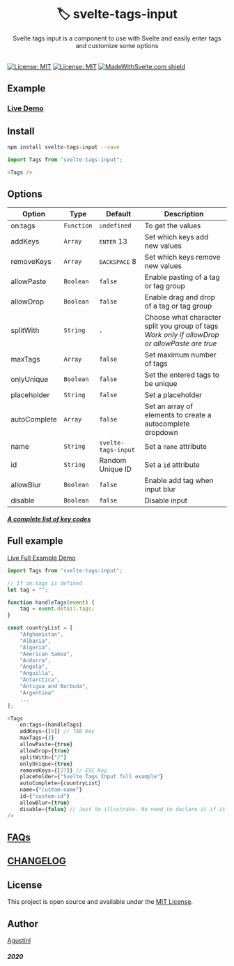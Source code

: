 <h1 align="center">
  🏷️ svelte-tags-input
</h1>
<div align="center">Svelte tags input is a component to use with Svelte and easily enter tags and customize some options</div>
<br />

[![License: MIT](https://img.shields.io/npm/v/svelte-tags-input.svg)](https://www.npmjs.com/package/svelte-tags-input)
[![License: MIT](https://img.shields.io/badge/License-MIT-blue.svg)](https://opensource.org/licenses/MIT)
[![MadeWithSvelte.com shield](https://madewithsvelte.com/storage/repo-shields/2151-shield.svg)](https://madewithsvelte.com/p/svelte-tags-input/shield-link)

## Example

### [Live Demo](https://svelte-tags-input.now.sh/)

## Install

```bash
npm install svelte-tags-input --save
```

```javascript
import Tags from "svelte-tags-input";

<Tags />
```

## Options

| Option | Type | Default | Description |
| --- | --- | --- | --- |
| on:tags | `Function` | `undefined` | To get the values |
| addKeys | `Array` | <kbd>ENTER</kbd> 13 | Set which keys add new values |
| removeKeys | `Array` | <kbd>BACKSPACE</kbd> 8 | Set which keys remove new values |
| allowPaste | `Boolean` | `false` | Enable pasting of a tag or tag group |
| allowDrop | `Boolean` | `false` | Enable drag and drop of a tag or tag group |
| splitWith | `String` | <kbd>,</kbd> | Choose what character split you group of tags<br>_Work only if allowDrop or allowPaste are true_ |
| maxTags | `Array` | `false` | Set maximum number of tags |
| onlyUnique | `Boolean` | `false` | Set the entered tags to be unique |
| placeholder | `String` | `false` | Set a placeholder |
| autoComplete | `Array` | `false` | Set an array of elements to create a autocomplete dropdown |
| name | `String` | `svelte-tags-input` | Set a `name` attribute |
| id | `String` | Random Unique ID | Set a `id` attribute |
| allowBlur | `Boolean` | `false` | Enable add tag when input blur |
| disable | `Boolean` | `false` | Disable input |

##### [A complete list of key codes](https://keycode.info/)

## Full example

[Live Full Example Demo](https://svelte-tags-input.now.sh#example)  

```javascript
import Tags from "svelte-tags-input";

// If on:tags is defined
let tag = "";

function handleTags(event) {
    tag = event.detail.tags;
}

const countryList = [
    "Afghanistan",
    "Albania",
    "Algeria",
    "American Samoa",
    "Andorra",
    "Angola",
    "Anguilla",
    "Antarctica",
    "Antigua and Barbuda",
    "Argentina"
    ...
];

<Tags
    on:tags={handleTags}
    addKeys={[9]} // TAB Key
    maxTags={3}
    allowPaste={true}
    allowDrop={true}
    splitWith={"/"}
    onlyUnique={true}
    removeKeys={[27]} // ESC Key
    placeholder={"Svelte Tags Input full example"}
    autoComplete={countryList}
    name={"custom-name"}
    id={"custom-id"}
    allowBlur={true}
    disable={false} // Just to illustrate. No need to declare it if it's false.
/>
```

## [FAQs](https://svelte-tags-input.now.sh#faqs)

## [CHANGELOG](CHANGELOG.md)

## License

This project is open source and available under the [MIT License](LICENSE).

## Author

[Agustínl](https://www.agustinl.dev?ref=github-sti)

##### 2020
